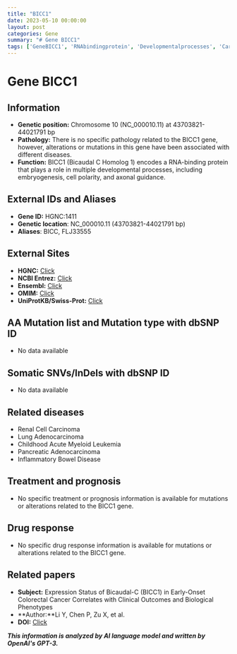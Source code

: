 ```yaml
---
title: "BICC1"
date: 2023-05-10 00:00:00
layout: post
categories: Gene
summary: "# Gene BICC1"
tags: ['GeneBICC1', 'RNAbindingprotein', 'Developmentalprocesses', 'Carcinoma', 'Leukemia', 'Inflammatoryboweldisease', 'Clinicaloutcomes', 'Biologicalphenotypes']
---
```


# Gene BICC1

## Information

- **Genetic position:** Chromosome 10 (NC_000010.11) at 43703821-44021791 bp
- **Pathology:** There is no specific pathology related to the BICC1 gene, however, alterations or mutations in this gene have been associated with different diseases.
- **Function:** BICC1 (Bicaudal C Homolog 1) encodes a RNA-binding protein that plays a role in multiple developmental processes, including embryogenesis, cell polarity, and axonal guidance.

## External IDs and Aliases

- **Gene ID:** HGNC:1411
- **Genetic location**: NC_000010.11 (43703821-44021791 bp)
- **Aliases**: BICC, FLJ33555

## External Sites

- **HGNC:** [Click](https://www.genenames.org/data/gene-symbol-report/#!/hgnc_id/HGNC:1411)
- **NCBI Entrez:** [Click](https://www.ncbi.nlm.nih.gov/gene/8913)
- **Ensembl:** [Click](https://www.ensembl.org/Homo_sapiens/Gene/Summary?db=core;g=ENSG00000196112;r=10:43703821-44021791)
- **OMIM:** [Click](https://omim.org/entry/605110)
- **UniProtKB/Swiss-Prot:** [Click](https://www.uniprot.org/uniprot/Q96L91)

## AA Mutation list and Mutation type with dbSNP ID

- No data available

## Somatic SNVs/InDels with dbSNP ID

- No data available

## Related diseases

- Renal Cell Carcinoma
- Lung Adenocarcinoma
- Childhood Acute Myeloid Leukemia
- Pancreatic Adenocarcinoma
- Inflammatory Bowel Disease

## Treatment and prognosis

- No specific treatment or prognosis information is available for mutations or alterations related to the BICC1 gene.

## Drug response

- No specific drug response information is available for mutations or alterations related to the BICC1 gene.

## Related papers

- **Subject:** Expression Status of Bicaudal-C (BICC1) in Early-Onset Colorectal Cancer Correlates with Clinical Outcomes and Biological Phenotypes
- **Author:**Li Y, Chen P, Zu X, et al.
- **DOI:** [Click](https://doi.org/10.3390/ijms22083966)

**_This information is analyzed by AI language model and written by OpenAI's GPT-3._**